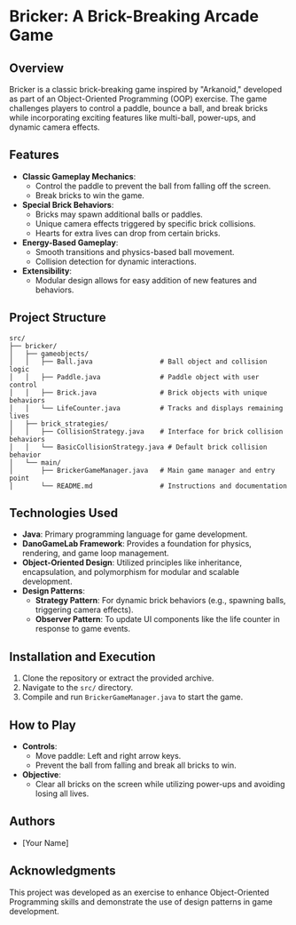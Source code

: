 
# Bricker: A Brick-Breaking Arcade Game

## Overview
Bricker is a classic brick-breaking game inspired by "Arkanoid," developed as part of an Object-Oriented Programming (OOP) exercise. The game challenges players to control a paddle, bounce a ball, and break bricks while incorporating exciting features like multi-ball, power-ups, and dynamic camera effects.

## Features
- **Classic Gameplay Mechanics**:
  - Control the paddle to prevent the ball from falling off the screen.
  - Break bricks to win the game.
- **Special Brick Behaviors**:
  - Bricks may spawn additional balls or paddles.
  - Unique camera effects triggered by specific brick collisions.
  - Hearts for extra lives can drop from certain bricks.
- **Energy-Based Gameplay**:
  - Smooth transitions and physics-based ball movement.
  - Collision detection for dynamic interactions.
- **Extensibility**:
  - Modular design allows for easy addition of new features and behaviors.

## Project Structure
```
src/
├── bricker/
│   ├── gameobjects/
│   │   ├── Ball.java                 # Ball object and collision logic
│   │   ├── Paddle.java               # Paddle object with user control
│   │   ├── Brick.java                # Brick objects with unique behaviors
│   │   └── LifeCounter.java          # Tracks and displays remaining lives
│   ├── brick_strategies/
│   │   ├── CollisionStrategy.java    # Interface for brick collision behaviors
│   │   └── BasicCollisionStrategy.java # Default brick collision behavior
│   └── main/
│       ├── BrickerGameManager.java   # Main game manager and entry point
│       └── README.md                 # Instructions and documentation
```

## Technologies Used
- **Java**: Primary programming language for game development.
- **DanoGameLab Framework**: Provides a foundation for physics, rendering, and game loop management.
- **Object-Oriented Design**: Utilized principles like inheritance, encapsulation, and polymorphism for modular and scalable development.
- **Design Patterns**:
  - **Strategy Pattern**: For dynamic brick behaviors (e.g., spawning balls, triggering camera effects).
  - **Observer Pattern**: To update UI components like the life counter in response to game events.

## Installation and Execution
1. Clone the repository or extract the provided archive.
2. Navigate to the `src/` directory.
3. Compile and run `BrickerGameManager.java` to start the game.

## How to Play
- **Controls**:
  - Move paddle: Left and right arrow keys.
  - Prevent the ball from falling and break all bricks to win.
- **Objective**:
  - Clear all bricks on the screen while utilizing power-ups and avoiding losing all lives.

## Authors
- [Your Name]

## Acknowledgments
This project was developed as an exercise to enhance Object-Oriented Programming skills and demonstrate the use of design patterns in game development.
